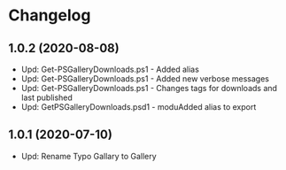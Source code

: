 ﻿# Changelog

## 1.0.2 (2020-08-08)
- Upd: Get-PSGalleryDownloads.ps1 - Added alias
- Upd: Get-PSGalleryDownloads.ps1 - Added new verbose messages
- Upd: Get-PSGalleryDownloads.ps1 - Changes tags for downloads and last published
- Upd: GetPSGalleryDownloads.psd1 - moduAdded alias to export

## 1.0.1 (2020-07-10)
 - Upd: Rename Typo Gallary to Gallery